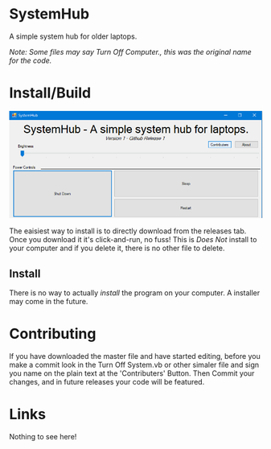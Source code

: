 # SystemHub
A simple system hub for older laptops.

*Note: Some files may say Turn Off Computer., this was the original name for the code.*

# Install/Build
![SystemHub](/systemhub.png)

The eaisiest way to install is to directly download from the releases tab.
Once you download it it's click-and-run, no fuss!
This is *Does Not* install to your computer and if you delete it, there is no other file to delete.

## Install

There is no way to actually *install* the program on your computer.
A installer may come in the future.

# Contributing

If you have downloaded the master file and have started editing, before you make a commit look in the Turn Off System.vb or other simaler file and sign you name on the plain text at the 'Contributers' Button.
Then Commit your changes, and in future releases your code will be featured.

# Links
Nothing to see here!
